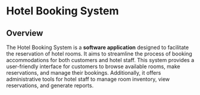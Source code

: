 # Hotel Booking System

## Overview

The Hotel Booking System is a **software application** designed to facilitate the reservation of hotel rooms. It aims to streamline the process of booking accommodations for both customers and hotel staff. This system provides a user-friendly interface for customers to browse available rooms, make reservations, and manage their bookings. Additionally, it offers administrative tools for hotel staff to manage room inventory, view reservations, and generate reports.
